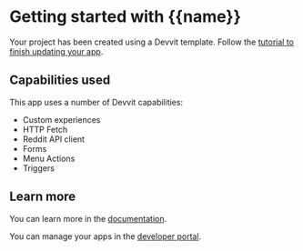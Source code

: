 # Getting started with {{name}}

Your project has been created using a Devvit template. Follow the [tutorial to finish updating your app](https://developers.reddit.com/docs/intro-to-devvit).

## Capabilities used

This app uses a number of Devvit capabilities:

- Custom experiences
- HTTP Fetch
- Reddit API client
- Forms
- Menu Actions
- Triggers

## Learn more

You can learn more in the [documentation](https://developers.reddit.com/docs/).

You can manage your apps in the [developer portal](https://developers.reddit.com/my/apps).
